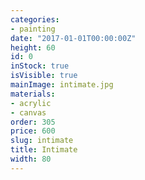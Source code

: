 ```yaml
---
categories:
- painting
date: "2017-01-01T00:00:00Z"
height: 60
id: 0
inStock: true
isVisible: true
mainImage: intimate.jpg
materials:
- acrylic
- canvas
order: 305
price: 600
slug: intimate
title: Intimate
width: 80
---
```


